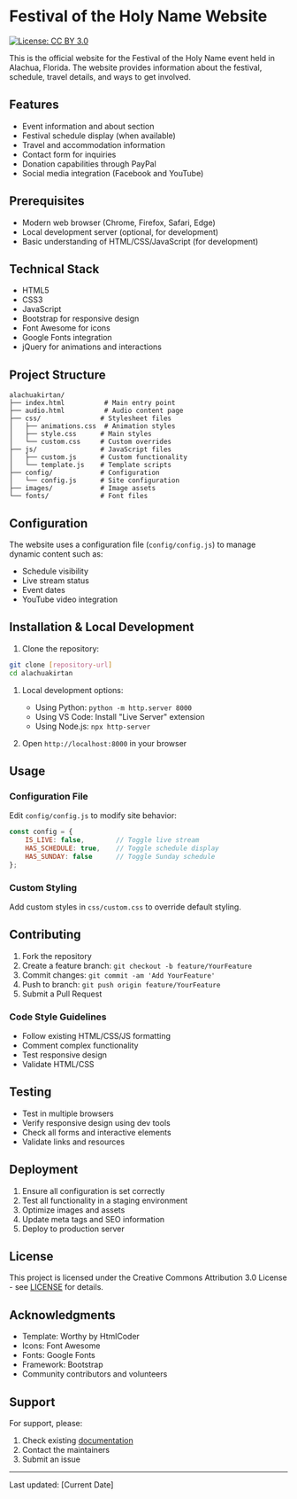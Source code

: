 # Festival of the Holy Name Website

[![License: CC BY 3.0](https://img.shields.io/badge/License-CC_BY_3.0-lightgrey.svg)](https://creativecommons.org/licenses/by/3.0/)

This is the official website for the Festival of the Holy Name event held in Alachua, Florida. The website provides information about the festival, schedule, travel details, and ways to get involved.

## Features

- Event information and about section
- Festival schedule display (when available)
- Travel and accommodation information
- Contact form for inquiries
- Donation capabilities through PayPal
- Social media integration (Facebook and YouTube)

## Prerequisites

- Modern web browser (Chrome, Firefox, Safari, Edge)
- Local development server (optional, for development)
- Basic understanding of HTML/CSS/JavaScript (for development)

## Technical Stack

- HTML5
- CSS3
- JavaScript
- Bootstrap for responsive design
- Font Awesome for icons
- Google Fonts integration
- jQuery for animations and interactions

## Project Structure

```curl
alachuakirtan/
├── index.html          # Main entry point
├── audio.html          # Audio content page
├── css/               # Stylesheet files
│   ├── animations.css  # Animation styles
│   ├── style.css      # Main styles
│   └── custom.css     # Custom overrides
├── js/                # JavaScript files
│   ├── custom.js      # Custom functionality
│   └── template.js    # Template scripts
├── config/            # Configuration
│   └── config.js      # Site configuration
├── images/            # Image assets
└── fonts/             # Font files
```

## Configuration

The website uses a configuration file (`config/config.js`) to manage dynamic content such as:

- Schedule visibility
- Live stream status
- Event dates
- YouTube video integration

## Installation & Local Development

1. Clone the repository:

```bash
git clone [repository-url]
cd alachuakirtan
```

1. Local development options:
   - Using Python: `python -m http.server 8000`
   - Using VS Code: Install "Live Server" extension
   - Using Node.js: `npx http-server`

1. Open `http://localhost:8000` in your browser

## Usage

### Configuration File

Edit `config/config.js` to modify site behavior:

```javascript
const config = {
    IS_LIVE: false,        // Toggle live stream
    HAS_SCHEDULE: true,    // Toggle schedule display
    HAS_SUNDAY: false      // Toggle Sunday schedule
};
```

### Custom Styling

Add custom styles in `css/custom.css` to override default styling.

## Contributing

1. Fork the repository
2. Create a feature branch: `git checkout -b feature/YourFeature`
3. Commit changes: `git commit -am 'Add YourFeature'`
4. Push to branch: `git push origin feature/YourFeature`
5. Submit a Pull Request

### Code Style Guidelines

- Follow existing HTML/CSS/JS formatting
- Comment complex functionality
- Test responsive design
- Validate HTML/CSS

## Testing

- Test in multiple browsers
- Verify responsive design using dev tools
- Check all forms and interactive elements
- Validate links and resources

## Deployment

1. Ensure all configuration is set correctly
2. Test all functionality in a staging environment
3. Optimize images and assets
4. Update meta tags and SEO information
5. Deploy to production server

## License

This project is licensed under the Creative Commons Attribution 3.0 License - see [LICENSE](https://creativecommons.org/licenses/by/3.0/) for details.

## Acknowledgments

- Template: Worthy by HtmlCoder
- Icons: Font Awesome
- Fonts: Google Fonts
- Framework: Bootstrap
- Community contributors and volunteers

## Support

For support, please:

1. Check existing [documentation](docs/)
2. Contact the maintainers
3. Submit an issue

---
Last updated: [Current Date]
